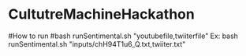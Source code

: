 # CultutreMachineHackathon

#How to run
#bash runSentimental.sh "youtubefile,twiiterfile"
Ex: bash runSentimental.sh "inputs/chH94T1u6_Q.txt,twiiter.txt"

